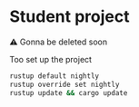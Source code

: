 # Student project

⚠️ Gonna be deleted soon

Too set up the project

```sh
rustup default nightly
rustup override set nightly
rustup update && cargo update
```